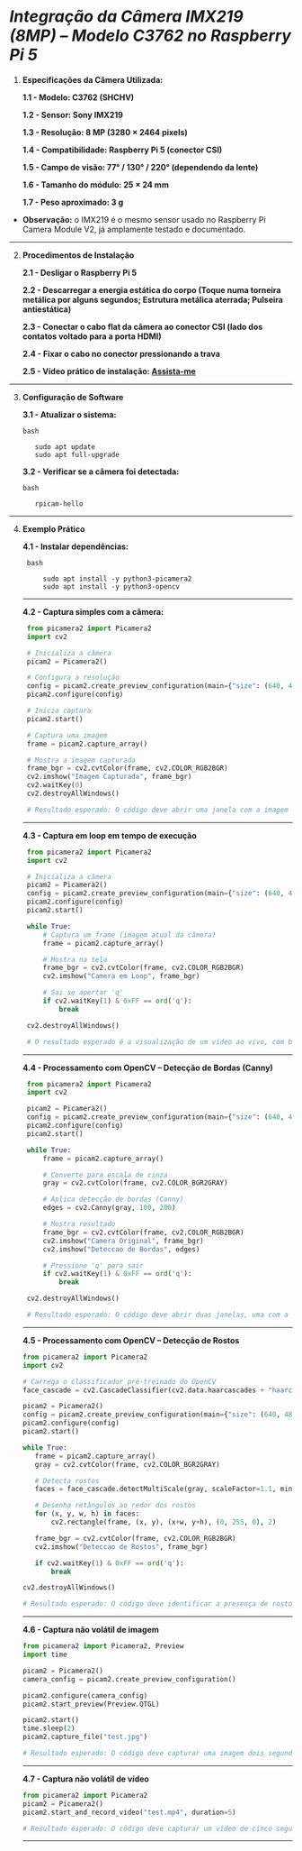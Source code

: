 # *Integração da Câmera IMX219 (8MP) – Modelo C3762 no Raspberry Pi 5*

1. **Especificações da Câmera Utilizada:**

   **1.1 - Modelo: C3762 (SHCHV)**

   **1.2  - Sensor: Sony IMX219**

   **1.3 - Resolução: 8 MP (3280 × 2464 pixels)**

   **1.4 - Compatibilidade: Raspberry Pi 5 (conector CSI)**

   **1.5 - Campo de visão: 77° / 130° / 220° (dependendo da lente)**

   **1.6 - Tamanho do módulo: 25 × 24 mm**

   **1.7 - Peso aproximado: 3 g**

- **Observação:** o IMX219 é o mesmo sensor usado no Raspberry Pi Camera Module V2, já amplamente testado e documentado.

***

2. **Procedimentos de Instalação**

   **2.1 - Desligar o Raspberry Pi 5**

   **2.2 - Descarregar a energia estática do corpo (Toque numa torneira metálica por alguns segundos; Estrutura metálica aterrada; Pulseira antiestática)**

   **2.3 - Conectar o cabo flat da câmera ao conector CSI (lado dos contatos voltado para a porta HDMI)**

   **2.4 - Fixar o cabo no conector pressionando a trava**

   **2.5 - Vídeo prático de instalação: [Assista-me](https://youtu.be/GImeVqHQzsE)**

***

3. **Configuração de Software**

   **3.1 - Atualizar o sistema:**

    ````
    bash

       sudo apt update 
       sudo apt full-upgrade
    ````
    **3.2 - Verificar se a câmera foi detectada:**
     ````
    bash

        rpicam-hello
     ````
 ****

4. **Exemplo Prático**

   **4.1 - Instalar dependências:**

   ````
    bash

        sudo apt install -y python3-picamera2
        sudo apt install -y python3-opencv 
   ````
   ***
   **4.2 - Captura simples com a câmera:**

   ```python
    from picamera2 import Picamera2
    import cv2

    # Inicializa a câmera
    picam2 = Picamera2()

    # Configura a resolução
    config = picam2.create_preview_configuration(main={"size": (640, 480)})
    picam2.configure(config)

    # Inicia captura
    picam2.start()

    # Captura uma imagem
    frame = picam2.capture_array()

    # Mostra a imagem capturada
    frame_bgr = cv2.cvtColor(frame, cv2.COLOR_RGB2BGR)
    cv2.imshow("Imagem Capturada", frame_bgr)
    cv2.waitKey(0)
    cv2.destroyAllWindows()

    # Resultado esperado: O código deve abrir uma janela com a imagem capturada pela câmera. Se aparecer, está tudo certo com a instalação e configuração do software.
   ``` 
   ***
   **4.3 - Captura em loop em tempo de execução**

   ````python
    from picamera2 import Picamera2
    import cv2

    # Inicializa a câmera
    picam2 = Picamera2()
    config = picam2.create_preview_configuration(main={"size": (640, 480)})
    picam2.configure(config)
    picam2.start()

    while True:
        # Captura um frame (imagem atual da câmera)
        frame = picam2.capture_array()

        # Mostra na tela
        frame_bgr = cv2.cvtColor(frame, cv2.COLOR_RGB2BGR)
        cv2.imshow("Camera em Loop", frame_bgr)

        # Sai se apertar 'q'
        if cv2.waitKey(1) & 0xFF == ord('q'):
            break

    cv2.destroyAllWindows()

    # O resultado esperado é a visualização de um vídeo ao vivo, com baixa latência, que permanece em execução até que o usuário pressione a tecla q para encerrar.
   ````
   ***

   **4.4 - Processamento com OpenCV – Detecção de Bordas (Canny)**

   ````python
    from picamera2 import Picamera2
    import cv2

    picam2 = Picamera2()
    config = picam2.create_preview_configuration(main={"size": (640, 480)})
    picam2.configure(config)
    picam2.start()

    while True:
        frame = picam2.capture_array()

        # Converte para escala de cinza
        gray = cv2.cvtColor(frame, cv2.COLOR_BGR2GRAY)

        # Aplica detecção de bordas (Canny)
        edges = cv2.Canny(gray, 100, 200)

        # Mostra resultado
        frame_bgr = cv2.cvtColor(frame, cv2.COLOR_RGB2BGR)
        cv2.imshow("Camera Original", frame_bgr)
        cv2.imshow("Deteccao de Bordas", edges)

        # Pressione 'q' para sair
        if cv2.waitKey(1) & 0xFF == ord('q'):
            break

    cv2.destroyAllWindows()

    # Resultado esperado: O código deve abrir duas janelas, uma com a imagem original da câmera e outra mostrando apenas as bordas detectadas.
   ````
   ***

    **4.5 - Processamento com OpenCV – Detecção de Rostos**

     ````python
    from picamera2 import Picamera2
    import cv2

    # Carrega o classificador pré-treinado do OpenCV
    face_cascade = cv2.CascadeClassifier(cv2.data.haarcascades + "haarcascade_frontalface_default.xml")

    picam2 = Picamera2()
    config = picam2.create_preview_configuration(main={"size": (640, 480)})
    picam2.configure(config)
    picam2.start()

    while True:
        frame = picam2.capture_array()
        gray = cv2.cvtColor(frame, cv2.COLOR_BGR2GRAY)

        # Detecta rostos
        faces = face_cascade.detectMultiScale(gray, scaleFactor=1.1, minNeighbors=5, minSize=(30, 30))

        # Desenha retângulos ao redor dos rostos
        for (x, y, w, h) in faces:
            cv2.rectangle(frame, (x, y), (x+w, y+h), (0, 255, 0), 2)

        frame_bgr = cv2.cvtColor(frame, cv2.COLOR_RGB2BGR)
        cv2.imshow("Deteccao de Rostos", frame_bgr)

        if cv2.waitKey(1) & 0xFF == ord('q'):
            break

    cv2.destroyAllWindows()

    # Resultado esperado: O código deve identificar a presença de rostos na câmera e desenhar um retângulo verde em volta do rosto detectado.
    ````
    ***
    **4.6 - Captura não volátil de imagem**
    ````python
    from picamera2 import Picamera2, Preview
    import time

    picam2 = Picamera2()
    camera_config = picam2.create_preview_configuration()

    picam2.configure(camera_config)
    picam2.start_preview(Preview.QTGL)

    picam2.start()
    time.sleep(2)
    picam2.capture_file("test.jpg")

    # Resultado esperado: O código deve capturar uma imagem dois segundos após a inicialização da câmera (para permitir o foco) e salvará em um arquivo chamado "teste.jpg".
    ````
    ***
    **4.7 - Captura não volátil de vídeo**

    ````python
    from picamera2 import Picamera2
    picam2 = Picamera2()
    picam2.start_and_record_video("test.mp4", duration=5)

    # Resultado esperado: O código deve capturar um vídeo de cinco segundos de duração e salvá-lo em um arquivo chamado "test.mp4".
    ````
    ***
